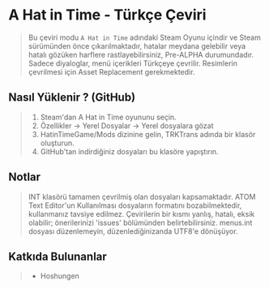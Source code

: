 # A Hat in Time - Türkçe Çeviri

> Bu çeviri modu ```A Hat in Time``` adındaki Steam Oyunu içindir ve Steam sürümünden önce çıkarılmaktadır, hatalar meydana gelebilir veya hatalı gözüken harflere rastlayebilirsiniz, Pre-ALPHA durumundadır. Sadece diyaloglar, menü içerikleri Türkçeye çevrilir. Resimlerin çevrilmesi için Asset Replacement gerekmektedir.

## Nasıl Yüklenir ? (GitHub)
> 1. Steam'dan A Hat in Time oyununu seçin.
> 2. Özellikler -> Yerel Dosyalar -> Yerel dosyalara gözat
> 3. HatinTimeGame/Mods dizinine gelin, TRKTrans adında bir klasör oluşturun.
> 4. GitHub'tan indirdiğiniz dosyaları bu klasöre yapıştırın.

## Notlar
> INT klasörü tamamen çevrilmiş olan dosyaları kapsamaktadır.
> ATOM Text Editor'un Kullanılması dosyaların formatını bozabilmektedir, kullanmanız tavsiye edilmez.
> Çevirilerin bir kısmı yanlış, hatalı, eksik olabilir; önerilerinizi 'issues' bölümünden belirtebilirsiniz.
> menus.int dosyası düzenlemeyin, düzenlediğinizanda UTF8'e dönüşüyor.

## Katkıda Bulunanlar
> * Hoshungen

